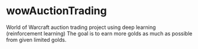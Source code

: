 # wowAuctionTrading
World of Warcraft auction trading project using deep learning (reinforcement learning)
The goal is to earn more golds as much as possible from given limited golds.
